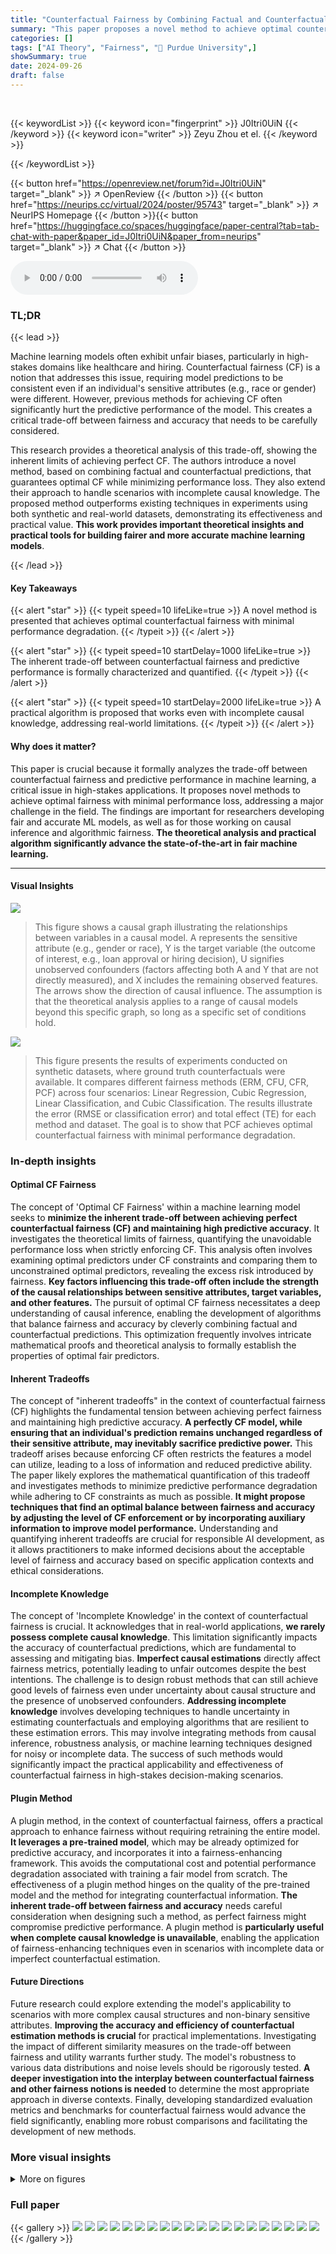 ```yaml
---
title: "Counterfactual Fairness by Combining Factual and Counterfactual Predictions"
summary: "This paper proposes a novel method to achieve optimal counterfactual fairness in machine learning models while minimizing predictive performance degradation."
categories: []
tags: ["AI Theory", "Fairness", "🏢 Purdue University",]
showSummary: true
date: 2024-09-26
draft: false
---
```


<br>

{{< keywordList >}}
{{< keyword icon="fingerprint" >}} J0Itri0UiN {{< /keyword >}}
{{< keyword icon="writer" >}} Zeyu Zhou et el. {{< /keyword >}}
 
{{< /keywordList >}}

{{< button href="https://openreview.net/forum?id=J0Itri0UiN" target="_blank" >}}
↗ OpenReview
{{< /button >}}
{{< button href="https://neurips.cc/virtual/2024/poster/95743" target="_blank" >}}
↗ NeurIPS Homepage
{{< /button >}}{{< button href="https://huggingface.co/spaces/huggingface/paper-central?tab=tab-chat-with-paper&paper_id=J0Itri0UiN&paper_from=neurips" target="_blank" >}}
↗ Chat
{{< /button >}}



<audio controls>
    <source src="https://ai-paper-reviewer.com/J0Itri0UiN/podcast.wav" type="audio/wav">
    Your browser does not support the audio element.
</audio>


### TL;DR


{{< lead >}}

Machine learning models often exhibit unfair biases, particularly in high-stakes domains like healthcare and hiring.  Counterfactual fairness (CF) is a notion that addresses this issue, requiring model predictions to be consistent even if an individual's sensitive attributes (e.g., race or gender) were different.  However, previous methods for achieving CF often significantly hurt the predictive performance of the model. This creates a critical trade-off between fairness and accuracy that needs to be carefully considered.

This research provides a theoretical analysis of this trade-off, showing the inherent limits of achieving perfect CF.  The authors introduce a novel method, based on combining factual and counterfactual predictions, that guarantees optimal CF while minimizing performance loss.  They also extend their approach to handle scenarios with incomplete causal knowledge. The proposed method outperforms existing techniques in experiments using both synthetic and real-world datasets, demonstrating its effectiveness and practical value. **This work provides important theoretical insights and practical tools for building fairer and more accurate machine learning models**.

{{< /lead >}}


#### Key Takeaways

{{< alert "star" >}}
{{< typeit speed=10 lifeLike=true >}} A novel method is presented that achieves optimal counterfactual fairness with minimal performance degradation. {{< /typeit >}}
{{< /alert >}}

{{< alert "star" >}}
{{< typeit speed=10 startDelay=1000 lifeLike=true >}} The inherent trade-off between counterfactual fairness and predictive performance is formally characterized and quantified. {{< /typeit >}}
{{< /alert >}}

{{< alert "star" >}}
{{< typeit speed=10 startDelay=2000 lifeLike=true >}} A practical algorithm is proposed that works even with incomplete causal knowledge, addressing real-world limitations. {{< /typeit >}}
{{< /alert >}}

#### Why does it matter?
This paper is crucial because it formally analyzes the trade-off between counterfactual fairness and predictive performance in machine learning, a critical issue in high-stakes applications.  It proposes novel methods to achieve optimal fairness with minimal performance loss, addressing a major challenge in the field. The findings are important for researchers developing fair and accurate ML models, as well as for those working on causal inference and algorithmic fairness.  **The theoretical analysis and practical algorithm significantly advance the state-of-the-art in fair machine learning.**

------
#### Visual Insights



![](https://ai-paper-reviewer.com/J0Itri0UiN/figures_2_1.jpg)

> This figure shows a causal graph illustrating the relationships between variables in a causal model. A represents the sensitive attribute (e.g., gender or race), Y is the target variable (the outcome of interest, e.g., loan approval or hiring decision), U signifies unobserved confounders (factors affecting both A and Y that are not directly measured), and X includes the remaining observed features. The arrows show the direction of causal influence.  The assumption is that the theoretical analysis applies to a range of causal models beyond this specific graph, so long as a specific set of conditions hold.





![](https://ai-paper-reviewer.com/J0Itri0UiN/tables_4_1.jpg)

> This figure presents the results of experiments conducted on synthetic datasets, where ground truth counterfactuals were available.  It compares different fairness methods (ERM, CFU, CFR, PCF) across four scenarios: Linear Regression, Cubic Regression, Linear Classification, and Cubic Classification. The results illustrate the error (RMSE or classification error) and total effect (TE) for each method and dataset. The goal is to show that PCF achieves optimal counterfactual fairness with minimal performance degradation.





### In-depth insights


#### Optimal CF Fairness
The concept of 'Optimal CF Fairness' within a machine learning model seeks to **minimize the inherent trade-off between achieving perfect counterfactual fairness (CF) and maintaining high predictive accuracy**.  It investigates the theoretical limits of fairness, quantifying the unavoidable performance loss when strictly enforcing CF.  This analysis often involves examining optimal predictors under CF constraints and comparing them to unconstrained optimal predictors, revealing the excess risk introduced by fairness.  **Key factors influencing this trade-off often include the strength of the causal relationships between sensitive attributes, target variables, and other features.**  The pursuit of optimal CF fairness necessitates a deep understanding of causal inference, enabling the development of algorithms that balance fairness and accuracy by cleverly combining factual and counterfactual predictions. This optimization frequently involves intricate mathematical proofs and theoretical analysis to formally establish the properties of optimal fair predictors.

#### Inherent Tradeoffs
The concept of "inherent tradeoffs" in the context of counterfactual fairness (CF) highlights the fundamental tension between achieving perfect fairness and maintaining high predictive accuracy.  **A perfectly CF model, while ensuring that an individual's prediction remains unchanged regardless of their sensitive attribute, may inevitably sacrifice predictive power.**  This tradeoff arises because enforcing CF often restricts the features a model can utilize, leading to a loss of information and reduced predictive ability. The paper likely explores the mathematical quantification of this tradeoff and investigates methods to minimize predictive performance degradation while adhering to CF constraints as much as possible.  **It might propose techniques that find an optimal balance between fairness and accuracy by adjusting the level of CF enforcement or by incorporating auxiliary information to improve model performance.**  Understanding and quantifying inherent tradeoffs are crucial for responsible AI development, as it allows practitioners to make informed decisions about the acceptable level of fairness and accuracy based on specific application contexts and ethical considerations.

#### Incomplete Knowledge
The concept of 'Incomplete Knowledge' in the context of counterfactual fairness is crucial.  It acknowledges that in real-world applications, **we rarely possess complete causal knowledge**.  This limitation significantly impacts the accuracy of counterfactual predictions, which are fundamental to assessing and mitigating bias.  **Imperfect causal estimations** directly affect fairness metrics, potentially leading to unfair outcomes despite the best intentions.  The challenge is to design robust methods that can still achieve good levels of fairness even under uncertainty about causal structure and the presence of unobserved confounders.  **Addressing incomplete knowledge** involves developing techniques to handle uncertainty in estimating counterfactuals and employing algorithms that are resilient to these estimation errors.  This may involve integrating methods from causal inference, robustness analysis, or machine learning techniques designed for noisy or incomplete data. The success of such methods would significantly impact the practical applicability and effectiveness of counterfactual fairness in high-stakes decision-making scenarios.

#### Plugin Method
A plugin method, in the context of counterfactual fairness, offers a practical approach to enhance fairness without requiring retraining the entire model.  **It leverages a pre-trained model**, which may be already optimized for predictive accuracy, and incorporates it into a fairness-enhancing framework.  This avoids the computational cost and potential performance degradation associated with training a fair model from scratch. The effectiveness of a plugin method hinges on the quality of the pre-trained model and the method for integrating counterfactual information. **The inherent trade-off between fairness and accuracy** needs careful consideration when designing such a method, as perfect fairness might compromise predictive performance. A plugin method is **particularly useful when complete causal knowledge is unavailable**, enabling the application of fairness-enhancing techniques even in scenarios with incomplete data or imperfect counterfactual estimation.

#### Future Directions
Future research could explore extending the model's applicability to scenarios with more complex causal structures and non-binary sensitive attributes. **Improving the accuracy and efficiency of counterfactual estimation methods is crucial** for practical implementations.  Investigating the impact of different similarity measures on the trade-off between fairness and utility warrants further study.  The model's robustness to various data distributions and noise levels should be rigorously tested.  **A deeper investigation into the interplay between counterfactual fairness and other fairness notions is needed** to determine the most appropriate approach in diverse contexts.  Finally, developing standardized evaluation metrics and benchmarks for counterfactual fairness would advance the field significantly, enabling more robust comparisons and facilitating the development of new methods. 


### More visual insights

<details>
<summary>More on figures
</summary>


![](https://ai-paper-reviewer.com/J0Itri0UiN/figures_7_1.jpg)

> This figure shows the results of different fairness methods on synthetic datasets when ground truth counterfactuals are available.  It compares four methods (CFR, CFU, ERM, and PCF) across four different tasks (Linear-Reg, Cubic-Reg, Linear-Cls, and Cubic-Cls).  Each point represents a different setting. The x-axis represents the total effect (TE), a measure of counterfactual fairness violation. The y-axis represents the root mean squared error (RMSE) for regression tasks and the classification error for classification tasks. The figure demonstrates that PCF achieves the lowest error while maintaining perfect counterfactual fairness (TE=0), supporting the paper's claim about its optimality.


![](https://ai-paper-reviewer.com/J0Itri0UiN/figures_7_2.jpg)

> This figure presents the results of experiments conducted on synthetic datasets where ground truth counterfactuals were available.  The figure compares different fairness methods (ERM, CFU, CFR, PCF) across four scenarios (Linear Regression, Cubic Regression, Linear Classification, Cubic Classification).  Each subplot shows the tradeoff between Total Effect (TE) as a measure of counterfactual fairness and the model's prediction error (RMSE for regression and Error for classification).  The results visually demonstrate that the proposed method PCF achieves optimal predictive performance under the constraint of perfect counterfactual fairness. 


![](https://ai-paper-reviewer.com/J0Itri0UiN/figures_8_1.jpg)

> This figure displays the results of four different machine learning models (ERM, CFU, CFR, and PCF) on four different synthetic datasets (Linear-Reg, Cubic-Reg, Linear-Cls, Cubic-Cls).  Each model's performance is evaluated using Root Mean Squared Error (RMSE) and Total Effect (TE) metrics.  The results show that PCF achieves perfect counterfactual fairness with the lowest error across all datasets, supporting the paper's claim of PCF's optimality under perfect CF constraints.


![](https://ai-paper-reviewer.com/J0Itri0UiN/figures_8_2.jpg)

> This figure shows the results of experiments conducted on the Sim-Law dataset using a Multilayer Perceptron (MLP) regressor.  It compares several methods for achieving counterfactual fairness (CF), including Empirical Risk Minimization (ERM), CFU, CFR, ECO-CF, and PCF-CRM. The x-axis represents the Total Effect (TE), a measure of CF violation, and the y-axis shows the root mean squared error (RMSE), a measure of prediction accuracy. The different colored lines show different convex combinations of PCF-CRM and ERM, demonstrating that PCF-CRM generally achieves better performance (lower RMSE) for a given level of CF (TE) or better CF for a given prediction accuracy.  This supports the paper's claim about the effectiveness of the PCF-CRM method.


![](https://ai-paper-reviewer.com/J0Itri0UiN/figures_22_1.jpg)

> This figure shows the results of different fairness methods on synthetic datasets when ground truth counterfactuals are available.  It compares four methods: Empirical Risk Minimization (ERM), Counterfactual Fairness with U (CFU), Counterfactual Fairness with fair representation (CFR), and Plug-in Counterfactual Fairness (PCF). The x-axis represents the Total Effect (TE), a measure of counterfactual fairness, and the y-axis represents the RMSE (root mean squared error) or error for regression and classification tasks respectively. The plot demonstrates that PCF achieves the lowest error while maintaining perfect counterfactual fairness (TE = 0), validating Theorem 3.3 in the paper.


![](https://ai-paper-reviewer.com/J0Itri0UiN/figures_22_2.jpg)

> This figure presents the results of experiments conducted on synthetic datasets, where ground truth counterfactuals were available. It showcases the performance of four different methods (ERM, CFU, CFR, and PCF) in terms of Root Mean Squared Error (RMSE) and Total Effect (TE). The results demonstrate that PCF achieves the lowest prediction error while maintaining perfect counterfactual fairness.


![](https://ai-paper-reviewer.com/J0Itri0UiN/figures_22_3.jpg)

> This figure displays the results of experiments conducted on synthetic datasets, where ground truth counterfactuals were available.  The results are visualized in four subplots, one for each of the following tasks: Linear Regression, Cubic Regression, Linear Classification, and Cubic Classification. Each subplot shows the relationship between the total effect (TE, a measure of counterfactual fairness) and the root mean squared error (RMSE) or error rate, depending on the task, for several different fairness methods.  The goal is to show the trade-off between fairness and accuracy. The points represent results for different values of the sensitive attribute's distribution, and the shapes represent different algorithms.


![](https://ai-paper-reviewer.com/J0Itri0UiN/figures_23_1.jpg)

> This figure shows the results of experiments on synthetic datasets, investigating the impact of counterfactual estimation errors on different fairness algorithms. The x-axis represents the total effect (TE), a metric for counterfactual fairness, and the y-axis represents the root mean squared error (RMSE), a measure of predictive performance. Different colors represent different levels of added noise (standard deviation of the error) during counterfactual estimation, while different shapes represent different fairness algorithms. This figure helps visualize the trade-off between fairness and accuracy under various levels of uncertainty in counterfactual estimation.


![](https://ai-paper-reviewer.com/J0Itri0UiN/figures_23_2.jpg)

> This figure shows the results of the experiment conducted on the Sim-Adult dataset using a Multilayer Perceptron (MLP) classifier as the predictor. The experiment evaluated the performance of different methods under counterfactual estimation error. The x-axis represents the total effect (TE), a measure of counterfactual fairness, and the y-axis represents the error of the predictor. Different colors represent different levels of added gaussian noise used to simulate the counterfactual estimation error. The plot shows how the error and fairness trade-off changes with different algorithms and levels of noise.


![](https://ai-paper-reviewer.com/J0Itri0UiN/figures_24_1.jpg)

> This figure shows the results of experiments on the Sim-Law dataset using a Multilayer Perceptron (MLP) regressor.  The main comparison is between different fairness-aware algorithms (CFR, CFU, ERM, PCF-CRM) and their performance in terms of prediction error and Total Effect (TE).  A key aspect is exploring the trade-off between fairness and accuracy by varying a mixing parameter (λ) that blends the predictions of PCF-CRM with ERM. The results indicate that PCF-CRM consistently outperforms other methods in achieving a balance between low error and low TE.


</details>






### Full paper

{{< gallery >}}
<img src="https://ai-paper-reviewer.com/J0Itri0UiN/1.png" class="grid-w50 md:grid-w33 xl:grid-w25" />
<img src="https://ai-paper-reviewer.com/J0Itri0UiN/2.png" class="grid-w50 md:grid-w33 xl:grid-w25" />
<img src="https://ai-paper-reviewer.com/J0Itri0UiN/3.png" class="grid-w50 md:grid-w33 xl:grid-w25" />
<img src="https://ai-paper-reviewer.com/J0Itri0UiN/4.png" class="grid-w50 md:grid-w33 xl:grid-w25" />
<img src="https://ai-paper-reviewer.com/J0Itri0UiN/5.png" class="grid-w50 md:grid-w33 xl:grid-w25" />
<img src="https://ai-paper-reviewer.com/J0Itri0UiN/6.png" class="grid-w50 md:grid-w33 xl:grid-w25" />
<img src="https://ai-paper-reviewer.com/J0Itri0UiN/7.png" class="grid-w50 md:grid-w33 xl:grid-w25" />
<img src="https://ai-paper-reviewer.com/J0Itri0UiN/8.png" class="grid-w50 md:grid-w33 xl:grid-w25" />
<img src="https://ai-paper-reviewer.com/J0Itri0UiN/9.png" class="grid-w50 md:grid-w33 xl:grid-w25" />
<img src="https://ai-paper-reviewer.com/J0Itri0UiN/10.png" class="grid-w50 md:grid-w33 xl:grid-w25" />
<img src="https://ai-paper-reviewer.com/J0Itri0UiN/11.png" class="grid-w50 md:grid-w33 xl:grid-w25" />
<img src="https://ai-paper-reviewer.com/J0Itri0UiN/12.png" class="grid-w50 md:grid-w33 xl:grid-w25" />
<img src="https://ai-paper-reviewer.com/J0Itri0UiN/13.png" class="grid-w50 md:grid-w33 xl:grid-w25" />
<img src="https://ai-paper-reviewer.com/J0Itri0UiN/14.png" class="grid-w50 md:grid-w33 xl:grid-w25" />
<img src="https://ai-paper-reviewer.com/J0Itri0UiN/15.png" class="grid-w50 md:grid-w33 xl:grid-w25" />
<img src="https://ai-paper-reviewer.com/J0Itri0UiN/16.png" class="grid-w50 md:grid-w33 xl:grid-w25" />
<img src="https://ai-paper-reviewer.com/J0Itri0UiN/17.png" class="grid-w50 md:grid-w33 xl:grid-w25" />
<img src="https://ai-paper-reviewer.com/J0Itri0UiN/18.png" class="grid-w50 md:grid-w33 xl:grid-w25" />
<img src="https://ai-paper-reviewer.com/J0Itri0UiN/19.png" class="grid-w50 md:grid-w33 xl:grid-w25" />
<img src="https://ai-paper-reviewer.com/J0Itri0UiN/20.png" class="grid-w50 md:grid-w33 xl:grid-w25" />
{{< /gallery >}}